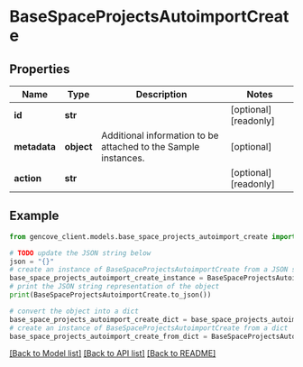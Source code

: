 # BaseSpaceProjectsAutoimportCreate


## Properties

Name | Type | Description | Notes
------------ | ------------- | ------------- | -------------
**id** | **str** |  | [optional] [readonly]
**metadata** | **object** | Additional information to be attached to the Sample instances. | [optional]
**action** | **str** |  | [optional] [readonly]

## Example

```python
from gencove_client.models.base_space_projects_autoimport_create import BaseSpaceProjectsAutoimportCreate

# TODO update the JSON string below
json = "{}"
# create an instance of BaseSpaceProjectsAutoimportCreate from a JSON string
base_space_projects_autoimport_create_instance = BaseSpaceProjectsAutoimportCreate.from_json(json)
# print the JSON string representation of the object
print(BaseSpaceProjectsAutoimportCreate.to_json())

# convert the object into a dict
base_space_projects_autoimport_create_dict = base_space_projects_autoimport_create_instance.to_dict()
# create an instance of BaseSpaceProjectsAutoimportCreate from a dict
base_space_projects_autoimport_create_from_dict = BaseSpaceProjectsAutoimportCreate.from_dict(base_space_projects_autoimport_create_dict)
```
[[Back to Model list]](../README.md#documentation-for-models) [[Back to API list]](../README.md#documentation-for-api-endpoints) [[Back to README]](../README.md)
